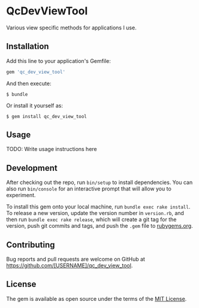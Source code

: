 # QcDevViewTool

Various view specific methods for applications I use.

## Installation

Add this line to your application's Gemfile:

```ruby
gem 'qc_dev_view_tool'
```

And then execute:

    $ bundle

Or install it yourself as:

    $ gem install qc_dev_view_tool

## Usage

TODO: Write usage instructions here

## Development

After checking out the repo, run `bin/setup` to install dependencies. You can also run `bin/console` for an interactive prompt that will allow you to experiment.

To install this gem onto your local machine, run `bundle exec rake install`. To release a new version, update the version number in `version.rb`, and then run `bundle exec rake release`, which will create a git tag for the version, push git commits and tags, and push the `.gem` file to [rubygems.org](https://rubygems.org).

## Contributing

Bug reports and pull requests are welcome on GitHub at https://github.com/[USERNAME]/qc_dev_view_tool.

## License

The gem is available as open source under the terms of the [MIT License](https://opensource.org/licenses/MIT).
